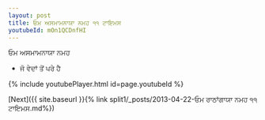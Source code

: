 ```yaml
---
layout: post
title: ਓਮ ਅਸਮਾਮਨਾਯਾ ਨਮਹ ੧੧ ਟਾਇਮਸ
youtubeId: mOn1QCDnfHI
---
```

 
 
 ਓਮ ਅਸਮਾਮਨਾਯਾ ਨਮਹ  
 
 -  ਜੋ ਵੇਦਾਂ ਤੋਂ ਪਰੇ ਹੈ 
 
  
 
  
 
 
 
 
 
 


{% include youtubePlayer.html id=page.youtubeId %}
 
[Next]({{ site.baseurl }}{% link  split1/_posts/2013-04-22-ਓਮ ਰਾਠਾਂਗਾਯਾ ਨਮਹ ੧੧ ਟਾਇਮਸ.md%})
 
